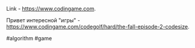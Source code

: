 
Link - https://www.codingame.com.

Привет интересной "игры" - https://www.codingame.com/codegolf/hard/the-fall-episode-2-codesize.

#algorithm #game